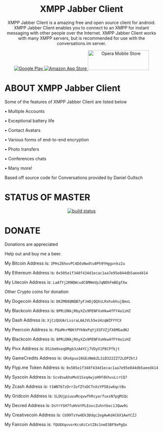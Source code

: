 <h1 align="center">XMPP Jabber Client</h1>

<p align="center">XMPP Jabber Client is a amazing free and open source client for android. XMPP Jabber Client enables you to connect to an XMPP for instant messaging with other people over the Internet. XMPP Jabber Client works with many XMPP servers, but is recommended for use with the conversations.im server.</p>

<p align="center">
    <a href="https://play.google.com/store/apps/details?id=com.KDJStudios.XMPPJabberClient">
       <img src="https://conversations.im/images/en-play-badge.png"
            alt="Google Play">
            </a>
    <a href="http://a.co/854fmmu">
        <img src="https://images-na.ssl-images-amazon.com/images/G/01/AmazonMobileApps/amazon-apps-store-us-black.png"
             alt="Amazon App Store">
    </a>
    <a href="http://apps.opera.com/badge.php?a=c&v=dark&did=230348&pid=953974" target="_blank">
        <img src="https://publishers.apps.opera.com/html/img/badges/oms_badge_dark.png" width="200" height="65" 
             alt="Opera Mobile Store"  title="Opera Mobile Store" />
    </a>
</p>

# ABOUT XMPP Jabber Client

Some of the features of XMPP Jabber Client are listed below

• Multiple Accounts

• Exceptional battery life

• Contact Avatars

• Various forms of end-to-end encryption

• Photo transfers

• Conferences chats

• Many more!

Based off source code for Conversations provided by Daniel Gultsch

# STATUS OF MASTER

<p align="center">
    <a href="https://travis-ci.org/TheKyleJohnson90/XMPPJabberClient">
        <img src="https://travis-ci.org/TheKyleJohnson90/XMPPJabberClient.svg?branch=master" alt="build status">
    </a>
</p>

# DONATE

Donations are appreciated 

Help out and buy me a beer.

My Bitcoin Address is: `3PHsZ6hovPC4DdsNwdtu8Ph9YHggvnkz2u`

My Ethereum Address is: `0x505e1f348f434d1ecac1aa7e95e844db5aeed414`

My Litecoin Address is: `LaAfYj2KNQWcudC8MHmVpJqNDhFmBEgfXw`

Other Crypto coins for donation

My Dogecoin Address is: `DKZM88QNQB7yFJmDjQQXsLRxhvbhujQmxL`

My Blackcoin Address is: `BPRiDNkjRbyXZx9PENFXxHkw4fFY4a1zHZ`

My Dash Address is: `XjCzQUUArLssraLAAJVLh5eiHzqWZFYYCX`

My Peercoin Address is: `PQaMnrM8KtPYkNxPqYjXSFVZjFX6MGadNJ`

My Blackcoin Address is: `BPRiDNkjRbyXZx9PENFXxHkw4fFY4a1zHZ`

My Pivx Address is: `DS1km9xeqDRgb3zA4YCj7VDyV1P8CPfkjt`

My GameCredits Address is: `GRs6pux26GEzNmbZL3iD322ZZ72LDPZktJ`

My Flyp.me Token Address is: `0x505e1f348f434d1ecac1aa7e95e844db5aeed414`

My Syscoin Address is: `Scv8swbhoMvU1Sxq4wjoH9fdkhvuLcrCQ7`

My Zcash Address is: `t1WN767zDrrZofZYxDCTnXzYP58iw6qctBu`

My Gridcoin Address is: `SLDUjpiuuuMcqvwfhRcyarfuxsN7pgM1Qc`

My Decred Address is: `DsYrYSH7fuHVoYPLEoxcZuhntboc1JQww9i`

My Creativecoin Address is: `CU99TsYw4Ek3Ddqc2egAwKd4C6X1AwYCZJ`

My Faircoin Address is: `fQU8XqvvorKcsKcCxtZ8c1neE5BF9xPgQx`
